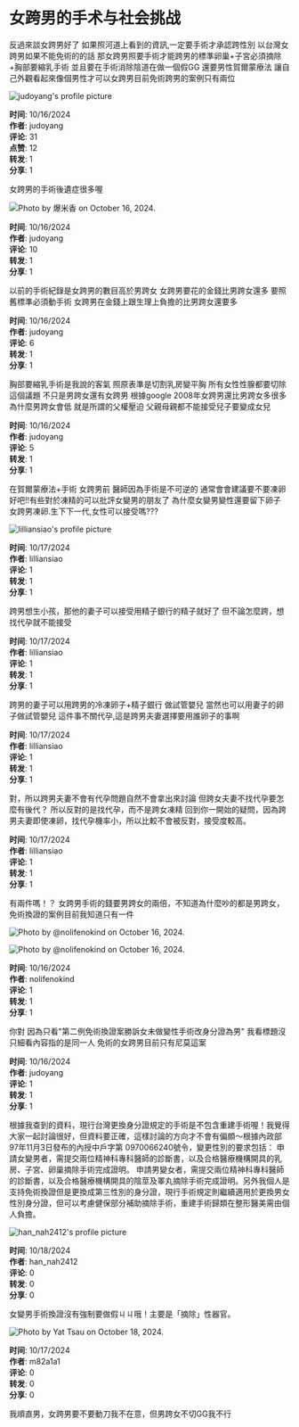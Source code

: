 # 女跨男的手术与社会挑战

反過來談女跨男好了 如果照河道上看到的資訊,一定要手術才承認跨性別 以台灣女跨男如果不能免術的的話 那女跨男照要手術才能跨男的標準卵巢+子宮必須摘除+胸部要縮乳手術 並且要在手術消除陰道在做一個假GG 還要男性賀爾蒙療法 讓自己外觀看起來像個男性才可以女跨男目前免術跨男的案例只有兩位

![judoyang's profile picture](https://scontent-sjc3-1.cdninstagram.com/v/t51.2885-19/409688191_779890547279408_1638470349936101511_n.jpg?stp=dst-jpg_s150x150_tt6&_nc_ht=scontent-sjc3-1.cdninstagram.com&_nc_cat=108&_nc_oc=Q6cZ2AG5tksohJutLPotQWwKJJBjOboHmuDdq-eNSD_nC5gdvMx6Y3i6FbHWkqQoFg0nR9g&_nc_ohc=tXs21HNxSZsQ7kNvgF2eQdl&_nc_gid=185d78fff6494ed097a64c4d48552ffb&edm=APs17CUBAAAA&ccb=7-5&oh=00_AYC1Zm5ed7zO8KDmIo2_BD-ZhiZ8VLnmhkJAwTdNnqCGGw&oe=67C31002&_nc_sid=10d13b)

**时间**: 10/16/2024  
**作者**: judoyang  
**评论**: 31  
**点赞**: 12  
**转发**: 1  
**分享**: 1  

女跨男的手術後遺症很多喔

![Photo by 爆米香 on October 16, 2024.](https://scontent-sjc3-1.cdninstagram.com/v/t51.29350-15/463765401_1518495782392059_1508164355266625955_n.jpg?stp=dst-jpg_e15_tt6&efg=eyJ2ZW5jb2RlX3RhZyI6ImltYWdlX3VybGdlbi4xMDgweDEwNDcuc2RyLmYyOTM1MC5kZWZhdWx0X2ltYWdlIn0&_nc_ht=scontent-sjc3-1.cdninstagram.com&_nc_cat=103&_nc_oc=Q6cZ2AG5tksohJutLPotQWwKJJBjOboHmuDdq-eNSD_nC5gdvMx6Y3i6FbHWkqQoFg0nR9g&_nc_ohc=qvnRFwpuyjIQ7kNvgEd_P1E&_nc_gid=185d78fff6494ed097a64c4d48552ffb&edm=APs17CUBAAAA&ccb=7-5&ig_cache_key=MzQ4MDIzMTc2NTQ4NTQ0NjA0Mg%3D%3D.3-ccb7-5&oh=00_AYBnT0zMk99HlQrnixFjFgCY0-juvo5fvetlHFhBpDvAGw&oe=67C2EF4C&_nc_sid=10d13b)

**时间**: 10/16/2024  
**作者**: judoyang  
**评论**: 10  
**转发**: 1  
**分享**: 1  

以前的手術紀錄是女跨男的數目高於男跨女 女跨男要花的金錢比男跨女還多 要照舊標準必須動手術 女跨男在金錢上跟生理上負擔的比男跨女還要多

**时间**: 10/16/2024  
**作者**: judoyang  
**评论**: 6  
**转发**: 1  
**分享**: 1  

胸部要縮乳手術是我說的客氣 照原表準是切割乳房變平胸 所有女性性腺都要切除這個議題 不只是男跨女還有女跨男 根據google 2008年女跨男還比男跨女多很多為什麼男跨女會低 就是所謂的父權壓迫 父親母親都不能接受兒子要變成女兒

**时间**: 10/16/2024  
**作者**: judoyang  
**评论**: 5  
**转发**: 1  
**分享**: 1  

在賀爾蒙療法+手術 女跨男前 醫師因為手術是不可逆的 通常會會建議要不要凍卵 好吧!!有些對於凍精的可以批評女變男的朋友了 為什麼女變男變性還要留下卵子 女跨男凍卵.生下下一代,女性可以接受嗎???

![lilliansiao's profile picture](https://scontent-sjc3-1.cdninstagram.com/v/t51.2885-19/476475056_490515070467697_8150988576914066400_n.jpg?stp=dst-jpg_s150x150_tt6&_nc_ht=scontent-sjc3-1.cdninstagram.com&_nc_cat=101&_nc_oc=Q6cZ2AG5tksohJutLPotQWwKJJBjOboHmuDdq-eNSD_nC5gdvMx6Y3i6FbHWkqQoFg0nR9g&_nc_ohc=MFpZbiEPF-wQ7kNvgEXq9gF&_nc_gid=185d78fff6494ed097a64c4d48552ffb&edm=APs17CUBAAAA&ccb=7-5&oh=00_AYCpdeJ5gHumtMyc94Veb6Cq79Exz7bBAHaTPEnc10qmA&oe=67C309E2&_nc_sid=10d13b)

**时间**: 10/17/2024  
**作者**: lilliansiao  
**评论**: 1  
**转发**: 1  
**分享**: 1  

跨男想生小孩，那他的妻子可以接受用精子銀行的精子就好了 但不論怎麼跨，想找代孕就不能接受

**时间**: 10/17/2024  
**作者**: lilliansiao  
**评论**: 1  
**转发**: 1  
**分享**: 1  

跨男的妻子可以用跨男的冷凍卵子+精子銀行 做試管嬰兒 當然也可以用妻子的卵子做試管嬰兒 這件事不關代孕,這是跨男夫妻選擇要用誰卵子的事啊

**时间**: 10/17/2024  
**作者**: lilliansiao  
**评论**: 1  
**转发**: 1  
**分享**: 1  

對，所以跨男夫妻不會有代孕問題自然不會拿出來討論 但跨女夫妻不找代孕要怎麼有後代？ 所以反對的是找代孕，而不是跨女凍精 回到你一開始的疑問，因為跨男夫妻即使凍卵，找代孕機率小，所以比較不會被反對，接受度較高。

**时间**: 10/17/2024  
**作者**: lilliansiao  
**评论**: 1  
**转发**: 1  
**分享**: 1  

有兩件嗎！？ 女跨男手術的錢要男跨女的兩倍，不知道為什麼吵的都是男跨女，免術換證的案例目前我知道只有一件

![Photo by @nolifenokind on October 16, 2024.](https://scontent-sjc3-1.cdninstagram.com/v/t51.29350-15/463648092_436698479440896_7880399691739501516_n.jpg?stp=dst-jpg_e35_tt6&efg=eyJ2ZW5jb2RlX3RhZyI6ImltYWdlX3VybGdlbi4xMTc5eDExMTguc2RyLmYyOTM1MC5kZWZhdWx0X2ltYWdlIn0&_nc_ht=scontent-sjc3-1.cdninstagram.com&_nc_cat=100&_nc_oc=Q6cZ2AG5tksohJutLPotQWwKJJBjOboHmuDdq-eNSD_nC5gdvMx6Y3i6FbHWkqQoFg0nR9g&_nc_ohc=f1N6KdKSOcMQ7kNvgFqajNF&_nc_gid=185d78fff6494ed097a64c4d48552ffb&edm=APs17CUBAAAA&ccb=7-5&ig_cache_key=MzQ4MDI0NTkzMDMzNzc3NzE1NA%3D%3D.3-ccb7-5&oh=00_AYByGkkjLWxCTyPUEoi4cbZuq33IfDpuzr6oixL9-NuseA&oe=67C31561&_nc_sid=10d13b)

![Photo by @nolifenokind on October 16, 2024.](https://scontent-sjc3-1.cdninstagram.com/v/t51.29350-15/463462927_954728083364835_4875171615001032231_n.jpg?stp=dst-jpg_e35_tt6&efg=eyJ2ZW5jb2RlX3RhZyI6ImltYWdlX3VybGdlbi4xMDgweDE1MTguc2RyLmYyOTM1MC5kZWZhdWx0X2ltYWdlIn0&_nc_ht=scontent-sjc3-1.cdninstagram.com&_nc_cat=103&_nc_oc=Q6cZ2AG5tksohJutLPotQWwKJJBjOboHmuDdq-eNSD_nC5gdvMx6Y3i6FbHWkqQoFg0nR9g&_nc_ohc=1S3nXiufH6kQ7kNvgEmBEPd&_nc_gid=185d78fff6494ed097a64c4d48552ffb&edm=APs17CUBAAAA&ccb=7-5&ig_cache_key=MzQ4MDI0NTkzMDM1NDU5Mzk4MQ%3D%3D.3-ccb7-5&oh=00_AYAYNGtihvG05O_VQgCRy4NQtNKQplSGNgCqzttfOyNzVw&oe=67C30AC1&_nc_sid=10d13b)

**时间**: 10/16/2024  
**作者**: nolifenokind  
**评论**: 1  
**转发**: 1  
**分享**: 1  

你對 因為只看"第二例免術換證案勝訴女未做變性手術改身分證為男" 我看標題沒只細看內容指的是同一人 免術的女跨男目前只有尼莫這案

**时间**: 10/16/2024  
**作者**: judoyang  
**评论**: 1  
**转发**: 1  
**分享**: 1  

根據我查到的資料，現行台灣更換身分證規定的手術是不包含重建手術喔！我覺得大家一起討論很好，但資料要正確，這樣討論的方向才不會有偏頗～根據內政部97年11月3日發布的內授中戶字第 0970066240號令，變更性別的要求包括： 申請女變男者，需提交兩位精神科專科醫師的診斷書，以及合格醫療機構開具的乳房、子宮、卵巢摘除手術完成證明。 申請男變女者，需提交兩位精神科專科醫師的診斷書，以及合格醫療機構開具的陰莖及睪丸摘除手術完成證明。另外我個人是支持免術換證但是更換成第三性別的身分證，現行手術規定則繼續適用於更換男女性別身分證，但可以考慮健保部分補助摘除手術，重建手術歸類在整形醫美需由個人負擔。

![han_nah2412's profile picture](https://scontent-sjc3-1.cdninstagram.com/v/t51.2885-19/463820859_1749648889134448_3579502403909274433_n.jpg?stp=dst-jpg_s150x150_tt6&_nc_ht=scontent-sjc3-1.cdninstagram.com&_nc_cat=104&_nc_oc=Q6cZ2AG5tksohJutLPotQWwKJJBjOboHmuDdq-eNSD_nC5gdvMx6Y3i6FbHWkqQoFg0nR9g&_nc_ohc=6jJAc_EZFUoQ7kNvgGV6Pyt&_nc_gid=185d78fff6494ed097a64c4d48552ffb&edm=APs17CUBAAAA&ccb=7-5&oh=00_AYCTAVvS1Eh2Rp3GPU5p41qiXBXt4mymBdNgAM43YthmCA&oe=67C2F640&_nc_sid=10d13b)

**时间**: 10/18/2024  
**作者**: han_nah2412  
**评论**: 0  
**转发**: 0  
**分享**: 0  

女變男手術換證沒有強制要做假ㄐㄐ哦！主要是「摘除」性器官。

![Photo by Yat Tsau on October 18, 2024.](https://scontent-sjc3-1.cdninstagram.com/v/t51.29350-15/463919543_435408449571998_689633602095519549_n.webp?stp=dst-jpg_e35_tt6&efg=eyJ2ZW5jb2RlX3RhZyI6ImltYWdlX3VybGdlbi4xNDQweDE5ODkuc2RyLmYyOTM1MC5kZWZhdWx0X2ltYWdlIn0&_nc_ht=scontent-sjc3-1.cdninstagram.com&_nc_cat=102&_nc_oc=Q6cZ2AG5tksohJutLPotQWwKJJBjOboHmuDdq-eNSD_nC5gdvMx6Y3i6FbHWkqQoFg0nR9g&_nc_ohc=PyT6bIu10_wQ7kNvgGg3wdk&_nc_gid=185d78fff6494ed097a64c4d48552ffb&edm=APs17CUBAAAA&ccb=7-5&ig_cache_key=MzQ4MTYxNzkzODM3MTk2NjM5OA%3D%3D.3-ccb7-5&oh=00_AYCjsuEt8qc5EFVuDCdM3FnZYxrsuAOHZAv-B48Y1HIVBw&oe=67C2FFA9&_nc_sid=10d13b)

**时间**: 10/17/2024  
**作者**: m82a1a1  
**评论**: 0  
**转发**: 0  
**分享**: 0  

我順直男，女跨男要不要動刀我不在意，但男跨女不切GG我不行